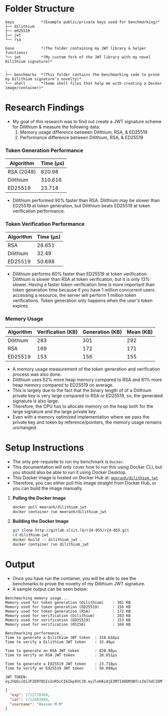 # Folder Structure
```
keys            *(Example public/private keys used for benchmarking)*
├── dilithium
├── ed25519
├── jwt
└── rsa

base            *(The folder containing my JWT library & helper functions)
└── jwt         *(My custom fork of the JWT library with my novel Dilithium signature)*

.
├── benchmarks  *(This folder contains the benchmarking code to prove my Dilithium signature's novelty)*
└── shell       *(Some shell files that help me with creating a Docker image/container)*
```

# Research Findings
+ My goal of this research was to find out create a JWT signature scheme for Dilithium & measure the following data:
    1. Memory usage difference between Dilithium, RSA, & ED25519
    2. Performance difference between Dilithium, RSA, & ED25519

### Token Generation Performance
| Algorithm | Time (µs) |
|-----------|-----------|
| RSA (2048)| 820.98    |
| Dilithium | 310.616   |
| ED25519   | 23.718    |

+ Dilithium performed 90% faster than RSA. Dilithium may be slower than ED25519 at token generation, but Dilithium beats ED25519 at token verification performance.

### Token Verification Performance
| Algorithm | Time (µs) |
|-----------|-----------|
| RSA       | 28.651    |
| Dilithium | 32.49     |
| ED25519   | 50.698    |

+ Dilithium performs 60% faster than ED25519 at token verification. Dilithium is slower than RSA at token verification, but it is only 13% slower. Having a faster token verification time is more important than token generation time because if you have 1 million concurrent users accessing a resource, the server will perform 1 million token verifications. Token generation only happens when the user's token expires.

### Memory Usage
| Algorithm | Verification (KB) | Generation (KB) | Mean (KB) |
|-----------|-------------------|-----------------|-----------|
| Dilithium | 283               | 301             | 292       |
| RSA       | 169               | 172             | 171       |
| ED25519   | 153               | 156             | 155       |

+ A memory usage measurement of the token generation and verification process was also done.
+ Dilithium uses 52% more heap memory compared to RSA and 61% more heap memory compared to ED25519 on average.
+ This is largely due to the fact that the binary length of of a Dilithium private key is very large compared to RSA or ED25519, so, the generated signature is also large.
+ Therefore, the CPU has to allocate memory on the heap both for the large signature and the large private key.
+ Even with a memory optimized implementation where we pass the private key and token by reference/pointers, the memory usage remains unchanged.

# Setup Instructions
+ The only pre-requisite to run my benchmark is `Docker`.
+ This documentation will only cover how to run this using Docker CLI, but you should also be able to run it using Docker Desktop.
+ This Docker image is hosted on Docker Hub at: [`meeranh/dilithium_jwt`](https://hub.docker.com/r/meeranh/dilithium_jwt)
+ Therefore, you can either pull this image straight from Docker Hub, or you can build the image manually.
1. **Pulling the Docker Image**
    ```bash
    docker pull meeranh/dilithium_jwt
    docker container run meeranh/dilithium_jwt
    ```
2. **Building the Docker Image**
    ```bash
    git clone http://gitlab.sliit.lk/r24-055/r24-055.git
    cd dilithium-jwt
    docker build -t dilithium_jwt .
    docker container run dilithium_jwt
    ```

# Output
+ Once you have run the container, you will be able to see the benchmarks to prove the novelty of my Dilithium JWT signature.
+ A sample output can be seen below:

```
Benchmarking memory usage...
Memory used for token generation (Dilithium)    : 301 KB
Memory used for token generation (ED25519)      : 156 KB
Memory used for token generation (RSA)          : 172 KB
Memory used for verification (Dilithium)        : 283 KB
Memory used for verification (ED25519)          : 153 KB
Memory used for verification (RS256)            : 169 KB
```

```
Benchmarking performance...
Time to generate a Dilithium JWT token  : 310.616µs
Time to verify a Dilithium JWT token    : 32.49µs

Time to generate an RSA JWT token       : 820.98µs
Time to verify an RSA JWT token         : 28.651µs

Time to generate a Ed25519 JWT token    : 23.718µs
Time to verify an Ed25519 JWT token     : 50.698µs
```

```
JWT TOKEN:
eyJhbGciOiJFZERTQSIsInR5cCI6IkpXVCJ9.eyJleHAiOjE3MTI4ODM3NTcsImlhdCI6MTcxMjc5NzM1NywidXNlcm5hbWUiOiJIYXNzYW4gTS5NIn0.kRCp8RByxO61yzp3m8aGLt3qwiiHezNyeXTALpjf8_DNVSfCV6jnmmkZCJJo3QahYYWCk_7WcwUHq7hXrvmYAg
```
```json
{
  "exp": 1712770384,
  "iat": 1712683984,
  "username": "Hassan M.M"
}
```
